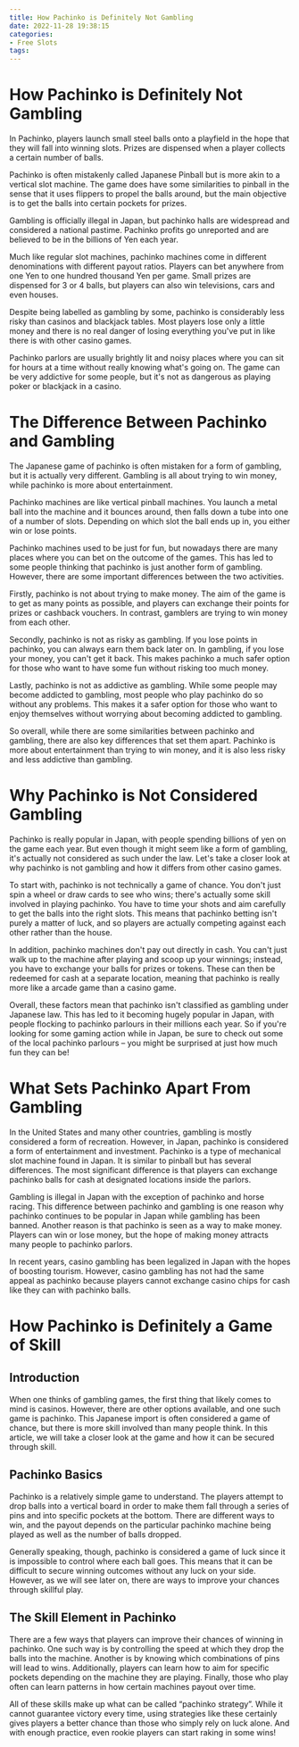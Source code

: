 ```yaml
---
title: How Pachinko is Definitely Not Gambling 
date: 2022-11-28 19:38:15
categories:
- Free Slots
tags:
---
```



#  How Pachinko is Definitely Not Gambling 

In Pachinko, players launch small steel balls onto a playfield in the hope that they will fall into winning slots. Prizes are dispensed when a player collects a certain number of balls.

Pachinko is often mistakenly called Japanese Pinball but is more akin to a vertical slot machine. The game does have some similarities to pinball in the sense that it uses flippers to propel the balls around, but the main objective is to get the balls into certain pockets for prizes.

Gambling is officially illegal in Japan, but pachinko halls are widespread and considered a national pastime. Pachinko profits go unreported and are believed to be in the billions of Yen each year.

Much like regular slot machines, pachinko machines come in different denominations with different payout ratios. Players can bet anywhere from one Yen to one hundred thousand Yen per game. Small prizes are dispensed for 3 or 4 balls, but players can also win televisions, cars and even houses.

Despite being labelled as gambling by some, pachinko is considerably less risky than casinos and blackjack tables. Most players lose only a little money and there is no real danger of losing everything you've put in like there is with other casino games. 

Pachinko parlors are usually brightly lit and noisy places where you can sit for hours at a time without really knowing what's going on. The game can be very addictive for some people, but it's not as dangerous as playing poker or blackjack in a casino.

#  The Difference Between Pachinko and Gambling 

The Japanese game of pachinko is often mistaken for a form of gambling, but it is actually very different. Gambling is all about trying to win money, while pachinko is more about entertainment.

Pachinko machines are like vertical pinball machines. You launch a metal ball into the machine and it bounces around, then falls down a tube into one of a number of slots. Depending on which slot the ball ends up in, you either win or lose points.

Pachinko machines used to be just for fun, but nowadays there are many places where you can bet on the outcome of the games. This has led to some people thinking that pachinko is just another form of gambling. However, there are some important differences between the two activities.

Firstly, pachinko is not about trying to make money. The aim of the game is to get as many points as possible, and players can exchange their points for prizes or cashback vouchers. In contrast, gamblers are trying to win money from each other.

Secondly, pachinko is not as risky as gambling. If you lose points in pachinko, you can always earn them back later on. In gambling, if you lose your money, you can't get it back. This makes pachinko a much safer option for those who want to have some fun without risking too much money.

Lastly, pachinko is not as addictive as gambling. While some people may become addicted to gambling, most people who play pachinko do so without any problems. This makes it a safer option for those who want to enjoy themselves without worrying about becoming addicted to gambling.

So overall, while there are some similarities between pachinko and gambling, there are also key differences that set them apart. Pachinko is more about entertainment than trying to win money, and it is also less risky and less addictive than gambling.

#  Why Pachinko is Not Considered Gambling 

Pachinko is really popular in Japan, with people spending billions of yen on the game each year. But even though it might seem like a form of gambling, it's actually not considered as such under the law. Let's take a closer look at why pachinko is not gambling and how it differs from other casino games.

To start with, pachinko is not technically a game of chance. You don't just spin a wheel or draw cards to see who wins; there's actually some skill involved in playing pachinko. You have to time your shots and aim carefully to get the balls into the right slots. This means that pachinko betting isn't purely a matter of luck, and so players are actually competing against each other rather than the house.

In addition, pachinko machines don't pay out directly in cash. You can't just walk up to the machine after playing and scoop up your winnings; instead, you have to exchange your balls for prizes or tokens. These can then be redeemed for cash at a separate location, meaning that pachinko is really more like a arcade game than a casino game.

Overall, these factors mean that pachinko isn't classified as gambling under Japanese law. This has led to it becoming hugely popular in Japan, with people flocking to pachinko parlours in their millions each year. So if you're looking for some gaming action while in Japan, be sure to check out some of the local pachinko parlours – you might be surprised at just how much fun they can be!

#  What Sets Pachinko Apart From Gambling 

In the United States and many other countries, gambling is mostly considered a form of recreation. However, in Japan, pachinko is considered a form of entertainment and investment. Pachinko is a type of mechanical slot machine found in Japan. It is similar to pinball but has several differences. The most significant difference is that players can exchange pachinko balls for cash at designated locations inside the parlors.

Gambling is illegal in Japan with the exception of pachinko and horse racing. This difference between pachinko and gambling is one reason why pachinko continues to be popular in Japan while gambling has been banned. Another reason is that pachinko is seen as a way to make money. Players can win or lose money, but the hope of making money attracts many people to pachinko parlors.

In recent years, casino gambling has been legalized in Japan with the hopes of boosting tourism. However, casino gambling has not had the same appeal as pachinko because players cannot exchange casino chips for cash like they can with pachinko balls.

#  How Pachinko is Definitely a Game of Skill

## Introduction

When one thinks of gambling games, the first thing that likely comes to mind is casinos. However, there are other options available, and one such game is pachinko. This Japanese import is often considered a game of chance, but there is more skill involved than many people think. In this article, we will take a closer look at the game and how it can be secured through skill.

## Pachinko Basics

Pachinko is a relatively simple game to understand. The players attempt to drop balls into a vertical board in order to make them fall through a series of pins and into specific pockets at the bottom. There are different ways to win, and the payout depends on the particular pachinko machine being played as well as the number of balls dropped.

Generally speaking, though, pachinko is considered a game of luck since it is impossible to control where each ball goes. This means that it can be difficult to secure winning outcomes without any luck on your side. However, as we will see later on, there are ways to improve your chances through skillful play.

## The Skill Element in Pachinko

There are a few ways that players can improve their chances of winning in pachinko. One such way is by controlling the speed at which they drop the balls into the machine. Another is by knowing which combinations of pins will lead to wins. Additionally, players can learn how to aim for specific pockets depending on the machine they are playing. Finally, those who play often can learn patterns in how certain machines payout over time.

All of these skills make up what can be called “pachinko strategy”. While it cannot guarantee victory every time, using strategies like these certainly gives players a better chance than those who simply rely on luck alone. And with enough practice, even rookie players can start raking in some wins!
